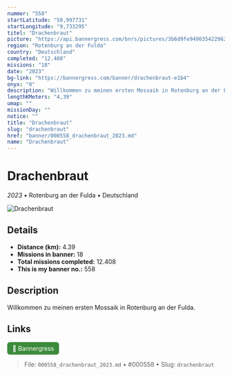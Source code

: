 ```yaml
---
nummer: "558"
startLatitude: "50,997731"
startLongitude: "9,733295"
titel: "Drachenbraut"
picture: "https://api.bannergress.com/bnrs/pictures/3b6d9fe949035422962ff24d0933b2f9"
region: "Rotenburg an der Fulda"
country: "Deutschland"
completed: "12.408"
missions: "18"
date: "2023"
bg-link: "https://bannergress.com/banner/drachenbraut-e1b4"
onyx: "0"
description: "Willkommen zu meinen ersten Mossaik in Rotenburg an der Fulda."
lengthKMeters: "4,39"
umap: ""
missionDay: ""
notice: ""
title: "Drachenbraut"
slug: "drachenbraut"
href: "banner/000558_drachenbraut_2023.md"
name: "Drachenbraut"
---
```

# Drachenbraut

*2023* • Rotenburg an der Fulda • Deutschland

![Drachenbraut](https://api.bannergress.com/bnrs/pictures/3b6d9fe949035422962ff24d0933b2f9)



## Details
- **Distance (km):** 4.39
- **Missions in banner:** 18
- **Total missions completed:** 12.408
- **This is my banner no.:** 558



## Description
Willkommen zu meinen ersten Mossaik in Rotenburg an der Fulda.



## Links
<a href="https://bannergress.com/banner/drachenbraut-e1b4" target="_blank" style="display:inline-block;margin-right:8px;padding:6px 12px;background:#3c8b3c;color:#fff;text-decoration:none;border-radius:6px;">🔗 Bannergress</a>



> File: `000558_drachenbraut_2023.md`
> • #000558
> • Slug: `drachenbraut`
